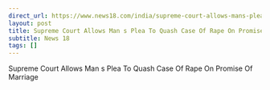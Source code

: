 ```yaml
---
direct_url: https://www.news18.com/india/supreme-court-allows-mans-plea-to-quash-case-of-rape-on-promise-of-marriage-ws-l-9662470.html
layout: post
title: Supreme Court Allows Man s Plea To Quash Case Of Rape On Promise Of Marriage
subtitle: News 18
tags: []
---
```


Supreme Court Allows Man s Plea To Quash Case Of Rape On Promise Of Marriage
